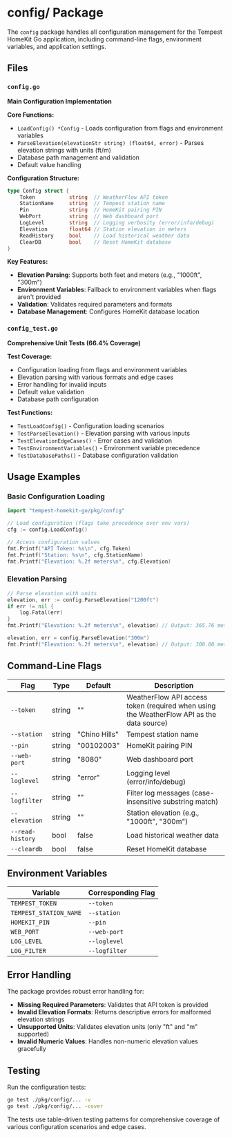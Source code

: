 # config/ Package

The `config` package handles all configuration management for the Tempest HomeKit Go application, including command-line flags, environment variables, and application settings.

## Files

### `config.go`
**Main Configuration Implementation**

**Core Functions:**
- `LoadConfig() *Config` - Loads configuration from flags and environment variables
- `ParseElevation(elevationStr string) (float64, error)` - Parses elevation strings with units (ft/m)
- Database path management and validation
- Default value handling

**Configuration Structure:**
```go
type Config struct {
    Token           string  // WeatherFlow API token
    StationName     string  // Tempest station name
    Pin             string  // HomeKit pairing PIN
    WebPort         string  // Web dashboard port
    LogLevel        string  // Logging verbosity (error/info/debug)
    Elevation       float64 // Station elevation in meters
    ReadHistory     bool    // Load historical weather data
    ClearDB         bool    // Reset HomeKit database
}
```

**Key Features:**
- **Elevation Parsing**: Supports both feet and meters (e.g., "1000ft", "300m")
- **Environment Variables**: Fallback to environment variables when flags aren't provided
- **Validation**: Validates required parameters and formats
- **Database Management**: Configures HomeKit database location

### `config_test.go`
**Comprehensive Unit Tests (66.4% Coverage)**

**Test Coverage:**
- Configuration loading from flags and environment variables
- Elevation parsing with various formats and edge cases
- Error handling for invalid inputs
- Default value validation
- Database path configuration

**Test Functions:**
- `TestLoadConfig()` - Configuration loading scenarios
- `TestParseElevation()` - Elevation parsing with various inputs
- `TestElevationEdgeCases()` - Error cases and validation
- `TestEnvironmentVariables()` - Environment variable precedence
- `TestDatabasePaths()` - Database configuration validation

## Usage Examples

### Basic Configuration Loading
```go
import "tempest-homekit-go/pkg/config"

// Load configuration (flags take precedence over env vars)
cfg := config.LoadConfig()

// Access configuration values
fmt.Printf("API Token: %s\n", cfg.Token)
fmt.Printf("Station: %s\n", cfg.StationName)
fmt.Printf("Elevation: %.2f meters\n", cfg.Elevation)
```

### Elevation Parsing
```go
// Parse elevation with units
elevation, err := config.ParseElevation("1200ft")
if err != nil {
    log.Fatal(err)
}
fmt.Printf("Elevation: %.2f meters\n", elevation) // Output: 365.76 meters

elevation, err = config.ParseElevation("300m")
fmt.Printf("Elevation: %.2f meters\n", elevation) // Output: 300.00 meters
```

## Command-Line Flags

| Flag | Type | Default | Description |
|------|------|---------|-------------|
| `--token` | string | "" | WeatherFlow API access token (required when using the WeatherFlow API as the data source) |
| `--station` | string | "Chino Hills" | Tempest station name |
| `--pin` | string | "00102003" | HomeKit pairing PIN |
| `--web-port` | string | "8080" | Web dashboard port |
| `--loglevel` | string | "error" | Logging level (error/info/debug) |
| `--logfilter` | string | "" | Filter log messages (case-insensitive substring match) |
| `--elevation` | string | "" | Station elevation (e.g., "1000ft", "300m") |
| `--read-history` | bool | false | Load historical weather data |
| `--cleardb` | bool | false | Reset HomeKit database |

## Environment Variables

| Variable | Corresponding Flag |
|----------|-------------------|
| `TEMPEST_TOKEN` | `--token` |
| `TEMPEST_STATION_NAME` | `--station` |
| `HOMEKIT_PIN` | `--pin` |
| `WEB_PORT` | `--web-port` |
| `LOG_LEVEL` | `--loglevel` |
| `LOG_FILTER` | `--logfilter` |

## Error Handling

The package provides robust error handling for:
- **Missing Required Parameters**: Validates that API token is provided
- **Invalid Elevation Formats**: Returns descriptive errors for malformed elevation strings
- **Unsupported Units**: Validates elevation units (only "ft" and "m" supported)
- **Invalid Numeric Values**: Handles non-numeric elevation values gracefully

## Testing

Run the configuration tests:
```bash
go test ./pkg/config/... -v
go test ./pkg/config/... -cover
```

The tests use table-driven testing patterns for comprehensive coverage of various configuration scenarios and edge cases.